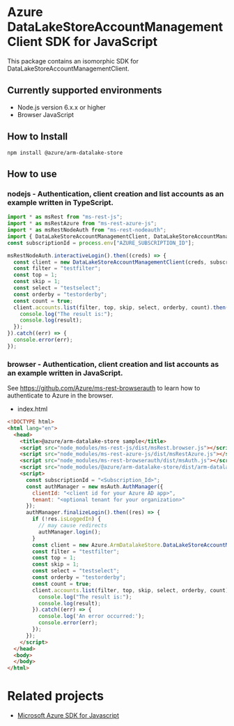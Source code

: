 # Azure DataLakeStoreAccountManagementClient SDK for JavaScript
This package contains an isomorphic SDK for DataLakeStoreAccountManagementClient.

## Currently supported environments
- Node.js version 6.x.x or higher
- Browser JavaScript

## How to Install
```
npm install @azure/arm-datalake-store
```


## How to use

### nodejs - Authentication, client creation and list accounts as an example written in TypeScript.

```ts
import * as msRest from "ms-rest-js";
import * as msRestAzure from "ms-rest-azure-js";
import * as msRestNodeAuth from "ms-rest-nodeauth";
import { DataLakeStoreAccountManagementClient, DataLakeStoreAccountManagementModels, DataLakeStoreAccountManagementMappers } from "@azure/arm-datalake-store";
const subscriptionId = process.env["AZURE_SUBSCRIPTION_ID"];

msRestNodeAuth.interactiveLogin().then((creds) => {
  const client = new DataLakeStoreAccountManagementClient(creds, subscriptionId);
  const filter = "testfilter";
  const top = 1;
  const skip = 1;
  const select = "testselect";
  const orderby = "testorderby";
  const count = true;
  client.accounts.list(filter, top, skip, select, orderby, count).then((result) => {
    console.log("The result is:");
    console.log(result);
  });
}).catch((err) => {
  console.error(err);
});
```

### browser - Authentication, client creation and list accounts as an example written in JavaScript.
See https://github.com/Azure/ms-rest-browserauth to learn how to authenticate to Azure in the browser.

- index.html
```html
<!DOCTYPE html>
<html lang="en">
  <head>
    <title>@azure/arm-datalake-store sample</title>
    <script src="node_modules/ms-rest-js/dist/msRest.browser.js"></script>
    <script src="node_modules/ms-rest-azure-js/dist/msRestAzure.js"></script>
    <script src="node_modules/ms-rest-browserauth/dist/msAuth.js"></script>
    <script src="node_modules/@azure/arm-datalake-store/dist/arm-datalake-store.js"></script>
    <script>
      const subscriptionId = "<Subscription_Id>";
      const authManager = new msAuth.AuthManager({
        clientId: "<client id for your Azure AD app>",
        tenant: "<optional tenant for your organization>"
      });
      authManager.finalizeLogin().then((res) => {
        if (!res.isLoggedIn) {
          // may cause redirects
          authManager.login();
        }
        const client = new Azure.ArmDatalakeStore.DataLakeStoreAccountManagementClient(res.creds, subscriptionId);
        const filter = "testfilter";
        const top = 1;
        const skip = 1;
        const select = "testselect";
        const orderby = "testorderby";
        const count = true;
        client.accounts.list(filter, top, skip, select, orderby, count).then((result) => {
          console.log("The result is:");
          console.log(result);
        }).catch((err) => {
          console.log('An error occurred:');
          console.error(err);
        });
      });
    </script>
  </head>
  <body>
  </body>
</html>
```

# Related projects
 - [Microsoft Azure SDK for Javascript](https://github.com/Azure/azure-sdk-for-js)
